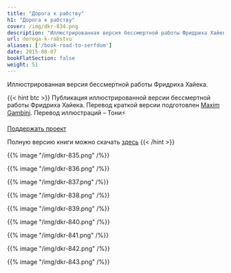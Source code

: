 ```yaml
---
title: "Дорога к рабству"
h1: "Дорога к рабству"
cover: /img/dkr-834.png
description: "Иллюстрированная версия бессмертной работы Фридриха Хайека."
url: doroga-k-rabstvu
aliases: ['/book-road-to-serfdom']
date: 2015-08-07
bookFlatSection: false
weight: 51
---
```


Иллюстрированная версия бессмертной работы Фридриха Хайека.

{{< hint btc >}}
Публикация иллюстрированной версии бессмертной работы Фридриха Хайека. Перевод краткой версии подготовлен [Maxim Gambini](https://medium.com/@gambini_spb). Перевод иллюстраций – Тони⚡️

[Поддержать проект](/contribute/)

Полную версию книги можно скачать [здесь](/epubs/road-to-serfdom-ru.pdf)
{{< /hint >}}

{{% image "/img/dkr-835.png" /%}}

{{% image "/img/dkr-836.png" /%}}

{{% image "/img/dkr-837.png" /%}}

{{% image "/img/dkr-838.png" /%}}

{{% image "/img/dkr-839.png" /%}}

{{% image "/img/dkr-840.png" /%}}

{{% image "/img/dkr-841.png" /%}}

{{% image "/img/dkr-842.png" /%}}

{{% image "/img/dkr-843.png" /%}}